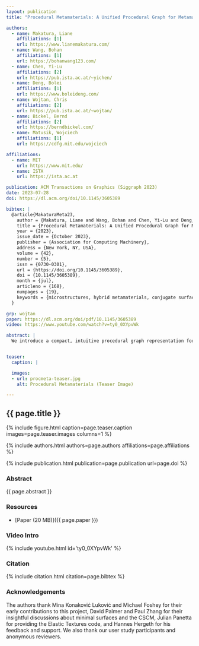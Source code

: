 ```yaml
---
layout: publication
title: "Procedural Metamaterials: A Unified Procedural Graph for Metamaterial Design"

authors:
  - name: Makatura, Liane
    affiliations: [1]
    url: https://www.lianemakatura.com/
  - name: Wang, Bohan
    affiliations: [1]
    url: https://bohanwang123.com/
  - name: Chen, Yi-Lu
    affiliations: [2]
    url: https://pub.ista.ac.at/~yichen/
  - name: Deng, Bolei
    affiliations: [1]
    url: https://www.boleideng.com/
  - name: Wojtan, Chris
    affiliations: [2]
    url: https://pub.ista.ac.at/~wojtan/
  - name: Bickel, Bernd
    affiliations: [2]
    url: https://berndbickel.com/
  - name: Matusik, Wojciech
    affiliations: [1]
    url: https://cdfg.mit.edu/wojciech

affiliations:
  - name: MIT
    url: https://www.mit.edu/
  - name: ISTA
    url: https://ista.ac.at

publication: ACM Transactions on Graphics (Siggraph 2023)
date: 2023-07-28
doi: https://dl.acm.org/doi/10.1145/3605389

bibtex: |
  @article{MakaturaMeta23,
    author = {Makatura, Liane and Wang, Bohan and Chen, Yi-Lu and Deng, Bolei and Wojtan, Chris and Bickel, Bernd and Matusik, Wojciech},
    title = {Procedural Metamaterials: A Unified Procedural Graph for Metamaterial Design},
    year = {2023},
    issue_date = {October 2023},
    publisher = {Association for Computing Machinery},
    address = {New York, NY, USA},
    volume = {42},
    number = {5},
    issn = {0730-0301},
    url = {https://doi.org/10.1145/3605389},
    doi = {10.1145/3605389},
    month = {jul},
    articleno = {168},
    numpages = {19},
    keywords = {microstructures, hybrid metamaterials, conjugate surface construction method, procedural representation, procedural graph, shellular, cellular metamaterials, Graph representation, truss structures, triply periodic minimal surfaces (TPMS)}
  }

grp: wojtan
paper: https://dl.acm.org/doi/pdf/10.1145/3605389
video: https://www.youtube.com/watch?v=ty0_0XYpvWk

abstract: |
  We introduce a compact, intuitive procedural graph representation for cellular metamaterials, which are small-scale, tileable structures that can be architected to exhibit many useful material properties. Because the structures’ "architectures" vary widely—with elements such as beams, thin shells, and solid bulks—it is difficult to explore them using existing representations. Generic approaches like voxel grids are versatile, but it is cumbersome to represent and edit individual structures; architecture-specific approaches address these issues, but are incompatible with one another. By contrast, our procedural graph succinctly represents the construction process for any structure using a simple skeleton annotated with spatially varying thickness. To express the highly constrained triply periodic minimal surfaces (TPMS) in this manner, we present the first fully automated version of the conjugate surface construction method, which allows novices to create complex TPMS from intuitive input. We demonstrate our representation’s expressiveness, accuracy, and compactness by constructing a wide range of established structures and hundreds of novel structures with diverse architectures and material properties. We also conduct a user study to verify our representation’s ease-of-use and ability to expand engineers’ capacity for exploration.


teaser:
  caption: |

  images:
  - url: procmeta-teaser.jpg
    alt: Procedural Metamaterials (Teaser Image)

---
```


## {{ page.title }}

{% include figure.html caption=page.teaser.caption images=page.teaser.images columns=1 %}

{% include authors.html authors=page.authors affiliations=page.affiliations %}

{% include publication.html publication=page.publication url=page.doi %}

### Abstract

{{ page.abstract }}

### Resources

* [Paper (20 MB)]({{ page.paper }})

### Video Intro

{% include youtube.html id='ty0_0XYpvWk' %}

### Citation

{% include citation.html citation=page.bibtex %}

### Acknowledgements

The authors thank Mina Konaković Luković and Michael Foshey for their early contributions to this project, David Palmer and Paul Zhang for their insightful discussions about minimal surfaces and the CSCM, Julian Panetta for providing the Elastic Textures code, and Hannes Hergeth for his feedback and support. We also thank our user study participants and anonymous reviewers.
